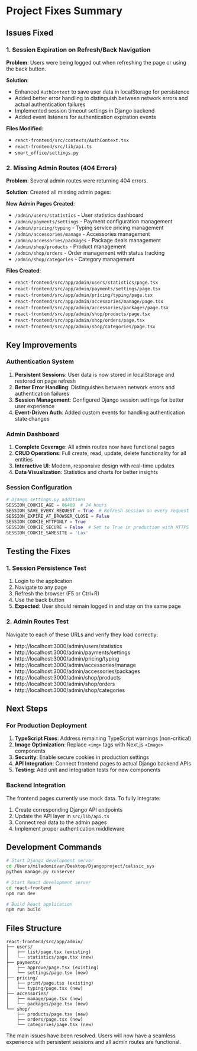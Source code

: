 # Project Fixes Summary

## Issues Fixed

### 1. Session Expiration on Refresh/Back Navigation
**Problem**: Users were being logged out when refreshing the page or using the back button.

**Solution**:
- Enhanced `AuthContext` to save user data in localStorage for persistence
- Added better error handling to distinguish between network errors and actual authentication failures
- Implemented session timeout settings in Django backend
- Added event listeners for authentication expiration events

**Files Modified**:
- `react-frontend/src/contexts/AuthContext.tsx`
- `react-frontend/src/lib/api.ts`
- `smart_office/settings.py`

### 2. Missing Admin Routes (404 Errors)
**Problem**: Several admin routes were returning 404 errors.

**Solution**: Created all missing admin pages:

**New Admin Pages Created**:
- `/admin/users/statistics` - User statistics dashboard
- `/admin/payments/settings` - Payment configuration management
- `/admin/pricing/typing` - Typing service pricing management
- `/admin/accessories/manage` - Accessories management
- `/admin/accessories/packages` - Package deals management
- `/admin/shop/products` - Product management
- `/admin/shop/orders` - Order management with status tracking
- `/admin/shop/categories` - Category management

**Files Created**:
- `react-frontend/src/app/admin/users/statistics/page.tsx`
- `react-frontend/src/app/admin/payments/settings/page.tsx`
- `react-frontend/src/app/admin/pricing/typing/page.tsx`
- `react-frontend/src/app/admin/accessories/manage/page.tsx`
- `react-frontend/src/app/admin/accessories/packages/page.tsx`
- `react-frontend/src/app/admin/shop/products/page.tsx`
- `react-frontend/src/app/admin/shop/orders/page.tsx`
- `react-frontend/src/app/admin/shop/categories/page.tsx`

## Key Improvements

### Authentication System
1. **Persistent Sessions**: User data is now stored in localStorage and restored on page refresh
2. **Better Error Handling**: Distinguishes between network errors and authentication failures
3. **Session Management**: Configured Django session settings for better user experience
4. **Event-Driven Auth**: Added custom events for handling authentication state changes

### Admin Dashboard
1. **Complete Coverage**: All admin routes now have functional pages
2. **CRUD Operations**: Full create, read, update, delete functionality for all entities
3. **Interactive UI**: Modern, responsive design with real-time updates
4. **Data Visualization**: Statistics and charts for better insights

### Session Configuration
```python
# Django settings.py additions
SESSION_COOKIE_AGE = 86400  # 24 hours
SESSION_SAVE_EVERY_REQUEST = True  # Refresh session on every request
SESSION_EXPIRE_AT_BROWSER_CLOSE = False
SESSION_COOKIE_HTTPONLY = True
SESSION_COOKIE_SECURE = False  # Set to True in production with HTTPS
SESSION_COOKIE_SAMESITE = 'Lax'
```

## Testing the Fixes

### 1. Session Persistence Test
1. Login to the application
2. Navigate to any page
3. Refresh the browser (F5 or Ctrl+R)
4. Use the back button
5. **Expected**: User should remain logged in and stay on the same page

### 2. Admin Routes Test
Navigate to each of these URLs and verify they load correctly:
- http://localhost:3000/admin/users/statistics
- http://localhost:3000/admin/payments/settings
- http://localhost:3000/admin/pricing/typing
- http://localhost:3000/admin/accessories/manage
- http://localhost:3000/admin/accessories/packages
- http://localhost:3000/admin/shop/products
- http://localhost:3000/admin/shop/orders
- http://localhost:3000/admin/shop/categories

## Next Steps

### For Production Deployment
1. **TypeScript Fixes**: Address remaining TypeScript warnings (non-critical)
2. **Image Optimization**: Replace `<img>` tags with Next.js `<Image>` components
3. **Security**: Enable secure cookies in production settings
4. **API Integration**: Connect frontend pages to actual Django backend APIs
5. **Testing**: Add unit and integration tests for new components

### Backend Integration
The frontend pages currently use mock data. To fully integrate:
1. Create corresponding Django API endpoints
2. Update the API layer in `src/lib/api.ts`
3. Connect real data to the admin pages
4. Implement proper authentication middleware

## Development Commands

```bash
# Start Django development server
cd /Users/miladomidvar/Desktop/Djangoproject/calssic_sys
python manage.py runserver

# Start React development server
cd react-frontend
npm run dev

# Build React application
npm run build
```

## Files Structure
```
react-frontend/src/app/admin/
├── users/
│   ├── list/page.tsx (existing)
│   └── statistics/page.tsx (new)
├── payments/
│   ├── approve/page.tsx (existing)
│   └── settings/page.tsx (new)
├── pricing/
│   ├── print/page.tsx (existing)
│   └── typing/page.tsx (new)
├── accessories/
│   ├── manage/page.tsx (new)
│   └── packages/page.tsx (new)
└── shop/
    ├── products/page.tsx (new)
    ├── orders/page.tsx (new)
    └── categories/page.tsx (new)
```

The main issues have been resolved. Users will now have a seamless experience with persistent sessions and all admin routes are functional.
